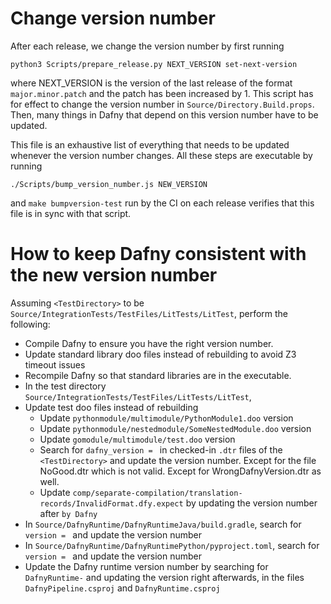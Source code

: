 # Change version number

After each release, we change the version number by first running

    python3 Scripts/prepare_release.py NEXT_VERSION set-next-version

where NEXT_VERSION is the version of the last release of the format
`major.minor.patch` and the patch has been increased by 1. This script
has for effect to change the version number in `Source/Directory.Build.props`.
Then, many things in Dafny that depend on this version number have to be
updated.

This file is an exhaustive list of everything that needs to be updated
whenever the version number changes. All these steps are
executable by running

    ./Scripts/bump_version_number.js NEW_VERSION

and `make bumpversion-test` run by the CI on each release
verifies that this file is in sync with that script.

# How to keep Dafny consistent with the new version number

Assuming `<TestDirectory>` to be `Source/IntegrationTests/TestFiles/LitTests/LitTest`,
perform the following:
* Compile Dafny to ensure you have the right version number.
* Update standard library doo files instead of rebuilding to avoid Z3 timeout issues
* Recompile Dafny so that standard libraries are in the executable.
* In the test directory `Source/IntegrationTests/TestFiles/LitTests/LitTest`,
* Update test doo files instead of rebuilding
  * Update `pythonmodule/multimodule/PythonModule1.doo` version
  * Update `pythonmodule/nestedmodule/SomeNestedModule.doo` version
  * Update `gomodule/multimodule/test.doo` version
  * Search for `dafny_version = ` in checked-in `.dtr` files of the `<TestDirectory>`
   and update the version number.
    Except for the file NoGood.dtr which is not valid.
    Except for WrongDafnyVersion.dtr as well.
  * Update `comp/separate-compilation/translation-records/InvalidFormat.dfy.expect` by updating the version number after `by Dafny ` 
* In `Source/DafnyRuntime/DafnyRuntimeJava/build.gradle`, search for `version = ` and update the version number
* In `Source/DafnyRuntime/DafnyRuntimePython/pyproject.toml`, search for `version = ` and update the version number
* Update the Dafny runtime version number by searching for `DafnyRuntime-` and updating the version right afterwards, in the files `DafnyPipeline.csproj` and `DafnyRuntime.csproj`